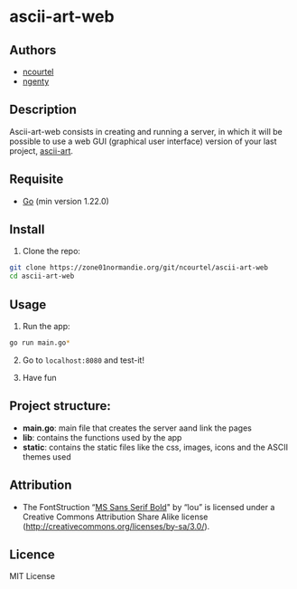 # ascii-art-web

## Authors

- [ncourtel](https://zone01normandie.org/git/ncourtel)
- [ngenty](https://zone01normandie.org/git/ngenty)

## Description

Ascii-art-web consists in creating and running a server, in which it will be possible to use a web GUI (graphical user interface) version of your last project, [ascii-art](https://github.com/01-edu/public/tree/master/subjects/ascii-art).

## Requisite

- [Go](https://golang.org/dl/) (min version 1.22.0)

## Install

1. Clone the repo:

```bash
git clone https://zone01normandie.org/git/ncourtel/ascii-art-web
cd ascii-art-web
```

## Usage

1. Run the app:

```bash
go run main.go*
```

2. Go to `localhost:8080` and test-it!

3. Have fun

## Project structure:

- **main.go**: main file that creates the server aand link the pages
- **lib**: contains the functions used by the app
- **static**: contains the static files like the css, images, icons and the ASCII themes used

## Attribution

- The FontStruction “[MS Sans Serif Bold](https://fontstruct.com/fontstructions/show/1384862)" by “lou” is licensed under a Creative Commons Attribution Share Alike license (http://creativecommons.org/licenses/by-sa/3.0/).


## Licence

MIT License
